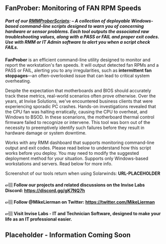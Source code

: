 ## FanProber: Monitoring of FAN RPM Speeds
##### Part of our [RMMProberScripts](https://github.com/InviseLabs/RMMProberScripts): – A collection of deployable Windows-based command-line scripts designed to warn you of concerning hardware or sensor problems. Each tool outputs the associated raw troubleshooting values, along with a PASS or FAIL and proper exit codes. Use with RMM or IT Admin software to alert you when a script check FAILs.

**FanProber** is an efficient command-line utility designed to monitor and report the workstation's fan speeds. It will output detected fan RPMs and a PASS or FAIL, alerting you to any irregularities, such as **intermittent fan stoppages**—an often-overlooked issue that can lead to critical system overheating.

Despite the expectation that motherboards and BIOS should accurately track these metrics, real-world scenarios often prove otherwise. Over the years, at Invise Solutions, we've encountered business clients that were experiencing sporadic PC crashes. Hands-on investigations revealed that the CPU fan was halting erratically, causing the CPU to overheat, and Windows to BSOD. In these scenarions, the motherboard thermal control firmware failed to recognize or intervene. This tool was born out of the necessity to preemptively identify such failures before they result in hardware damage or system downtime.

Works with any RMM dashboard that supports monitoring command-line output and exit codes. Please read below to understand how this script works before you deploy. You may need to modify the suggested deployment method for your situation. Supports only Windows-based workstations and servers. Read below for more info.

Screenshot of our tools return when using Solarwinds: **URL-PLACEHOLDER**

#### 👉🏼 Follow our projects and related discussions on the Invise Labs Discord: https://discord.gg/gK7NQ7h
#### 👉🏼 Follow @MikeLierman on Twitter: https://twitter.com/MikeLierman
#### 👉🏼 Visit Invise Labs - IT and Technician Software, designed to make your life as an IT professional easier.



## Placeholder - Information Coming Soon


